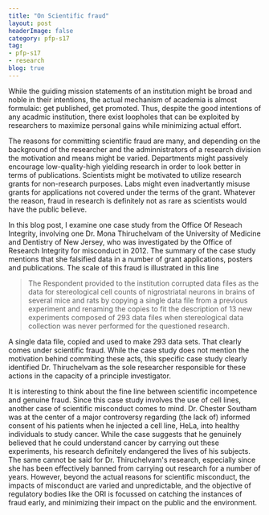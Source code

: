 ```yaml
---
title: "On Scientific fraud"
layout: post
headerImage: false
category: pfp-s17
tag:
- pfp-s17
- research
blog: true
---
```


While the guiding mission statements of an institution might be broad and noble in their intentions, the actual mechanism of academia is almost formulaic: get published, get promoted. Thus, despite the good intentions of any acadmic institution, there exist loopholes that can be exploited by researchers to maximize personal gains while minimizing actual effort.

The reasons for committing scientific fraud are many, and depending on the background of the researcher and the adminnistrators of a research division the motivation and means might be varied. Departments might passively encourage low-quality-high yielding research in order to look better in terms of publications. Scientists might be motivated to utilize research grants for non-research purposes. Labs might even inadvertantly misuse grants for applications not covered  under the terms of the grant. Whatever the reason, fraud in research is definitely not as rare as scientists would have the public believe.

In this blog post, I examine one case study from the Office Of Reseach Integrity, involving one Dr. Mona Thiruchelvam of the University of Medicine and Dentistry of New Jersey, who was investigated by the Office of Research Integrity for misconduct in 2012. The summary of the case study mentions that she falsified data in a number of grant applications, posters and publications. The scale of this fraud is illustrated in this line

> The Respondent provided to the institution corrupted data files as the data for stereological cell counts of nigrostriatal neurons in brains of several mice and rats by copying a single data file from a previous experiment and renaming the copies to fit the description of 13 new experiments composed of 293 data files when stereological data collection was never performed for the questioned research.

A single data file, copied and used to make 293 data sets. That clearly comes under scientific fraud. While the case study does not mention the motivation behind commiting these acts, this specific case study clearly identified Dr. Thiruchelvam as the sole researcher responsible for these actions in the capacity of a principle investigator.

It is interesting to think about the fine line between scientific incompetence and genuine fraud. Since this case study involves the use of cell lines, another case of scientific misconduct comes to mind. Dr. Chester Southam was at the center of a major controversy regarding (the lack of) informed consent of his patients when he injected a cell line, HeLa, into healthy individuals to study cancer. While the case suggests that he genuinely believed that he could understand cancer by carrying out these experiments, his research definitely endangered the lives of his subjects. The same cannot be said for Dr. Thiruchelvam's research, especially since she has been effectively banned from carrying out research for a number of years. However, beyond the actual reasons for scientific misconduct, the impacts of misconduct are varied and unpredictable, and the objective of regulatory bodies like the ORI is focussed on catching the instances of fraud early, and minimizing their impact on the public and the environment.  